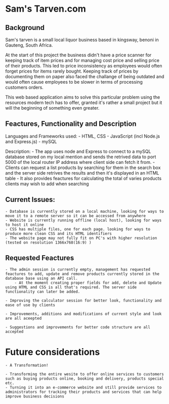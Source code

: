 # Sam's Tarven.com

## Background

Sam's tarven is a small local liquor business based in kingsway, benoni in Gauteng, South Africa.

At the start of this project the business didn't have a price scanner for keeping track of item prices and
for managing cost price and selling price of their products.
This led to price inconsistency as employees would often forget prices for items rarely bought. Keeping track
of prices by documenting them on paper also faced the challange of being outdated and would often cause employees to be slower in terms of processing customers orders.

This web based application aims to solve this particular problem using the resources modern tech has to offer, granted it's rather a small project but it will the beginning of something even greater.

## Feactures, Functionality and Description

Languages and Frameworks used:
    - HTML, CSS
    - JavaScript (incl Node.js and Express.js)
    - mySQL

Description:
    - The app uses node and Express to connect to a mySQL database stored on my local mention and sends the retrived data to port 5000 of the local router IP address where client side can fetch it from.
    - Clients can request a list products by searching for them in the search box and the server side retrives the results and then it's displayed in an HTML table
    - It also provides feactures for calculating the total of varies products clients may wish to add when searching

## Current Issues:
    - Database is currently stored on a local machine, looking for ways to move it to a remote server so it can be accessed from anywhere
    - Website is currently running offline (local host), looking for ways to host it online
    - CSS has multiple files, one for each page. looking for ways to produce more clean CSS and its HTML identifiers
    - The website page may not fully fit on PC's with higher resolution (tested on resolution 1366x768(16:9) )

## Requested Feactures

    - The admin session is currently empty, management has requested feactures to add, update and remove products currently stored in the database base using an API call. 
        - At the moment creating proper fields for add, delete and Update using HTML and CSS is all that's required. The server side functionality can later be added.

    - Improving the calculator session for better look, functionality and ease of use by clients

    - Improvements, additions and modifications of current style and look are all aceepted
    
    - Suggestions and improvements for better code structure are all accepted

# Future considerations

    - A Transformation!
    
    - Transforming the entire wesite to offer online services to customers such as buying products online, booking and delivery, products special etc.
    - Turning it into an e-commerce website and still provide services to administrators for tracking their products and services that can help improve business decisions 
